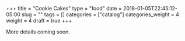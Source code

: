 +++
title = "Cookie Cakes"
type = "food"
date = 2018-01-05T22:45:12-05:00
slug = ""
tags = []
categories = ["catalog"]
categories_weight = 4
weight = 4
draft = true
+++

More details coming soon.